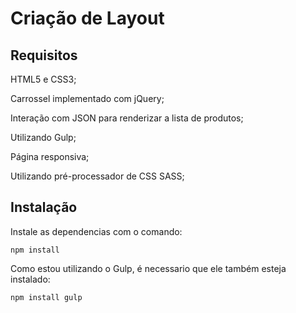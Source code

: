 # Criação de Layout

## Requisitos
HTML5 e CSS3;

Carrossel implementado com jQuery;

Interação com JSON para renderizar a lista de produtos;

Utilizando Gulp;

Página responsiva;

Utilizando pré-processador de CSS SASS;

## Instalação
Instale as dependencias com o comando:

```
npm install
```

Como estou utilizando o Gulp, é necessario que ele também esteja instalado:

```
npm install gulp
```